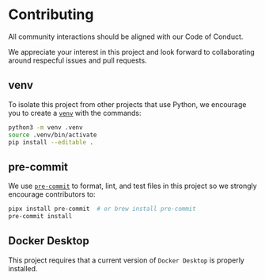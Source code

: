 # Contributing
All community interactions should be aligned with our Code of Conduct.

We appreciate your interest in this project and look forward to collaborating around
respecful issues and pull requests.

## venv
To isolate this project from other projects that use Python, we encourage you to create
a [`venv`](https://docs.python.org/3/library/venv.html) with the commands:
```bash
python3 -m venv .venv
source .venv/bin/activate
pip install --editable .
```

## pre-commit
We use [`pre-commit`](https://pre-commit.com/) to format, lint, and test files in this
project so we strongly encourage contributors to:
```bash
pipx install pre-commit  # or brew install pre-commit
pre-commit install
```

## Docker Desktop
This project requires that a current version of `Docker Desktop` is properly installed.
